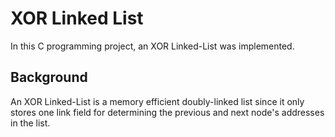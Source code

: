 # XOR Linked List

In this C programming project, an XOR Linked-List was implemented.

## Background

An XOR Linked-List is a memory efficient doubly-linked list since it only stores one link field for determining the previous and next node's addresses in the list.
